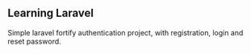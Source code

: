 ## Learning Laravel
Simple laravel fortify authentication project, with registration, login and reset password.
